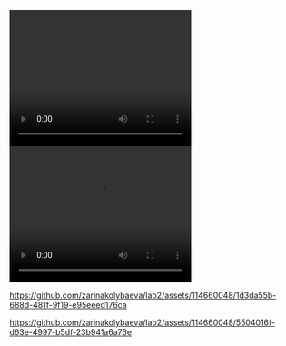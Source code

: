<video src="record.mov" width="320" height="240" controls preload></video>
<video src="app/record.mov" width="320" height="240" controls preload></video>


https://github.com/zarinakolybaeva/lab2/assets/114660048/1d3da55b-688d-481f-9f19-e95eeed176ca



https://github.com/zarinakolybaeva/lab2/assets/114660048/5504016f-d63e-4997-b5df-23b941a6a76e

